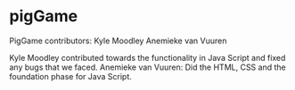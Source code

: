 # pigGame
PigGame contributors:
Kyle Moodley 
Anemieke van Vuuren

Kyle Moodley contributed towards the functionality in Java Script and fixed any bugs that we faced. 
Anemieke van Vuuren: Did the HTML, CSS and the foundation phase for Java Script. 
